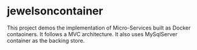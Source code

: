 # jewelsoncontainer
This project demos the implementation of Micro-Services built as Docker contaoiners. It follows a MVC architecture. It also uses MySqlServer container as the backing store.

